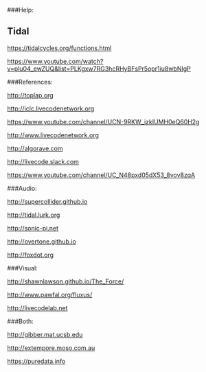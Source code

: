###Help:
## Tidal 
https://tidalcycles.org/functions.html

https://www.youtube.com/watch?v=plu04_ewZUQ&list=PLKgxw7RG3hcRHyBFsPr5opr1iu8wbNIgP

###References:

http://toplap.org

http://iclc.livecodenetwork.org

https://www.youtube.com/channel/UCN-9RKW_izkIUMH0eQ60H2g

http://www.livecodenetwork.org

http://algorave.com

http://livecode.slack.com

https://www.youtube.com/channel/UC_N48pxd05dX53_8vov8zqA

###Audio:

http://supercollider.github.io

http://tidal.lurk.org

http://sonic-pi.net

http://overtone.github.io

http://foxdot.org

###Visual:

http://shawnlawson.github.io/The_Force/

http://www.pawfal.org/fluxus/

http://livecodelab.net

###Both:

http://gibber.mat.ucsb.edu

http://extempore.moso.com.au

https://puredata.info